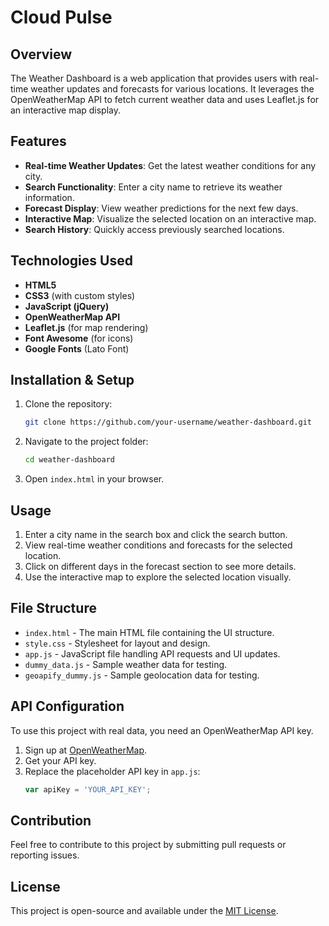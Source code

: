 # Cloud Pulse

## Overview
The Weather Dashboard is a web application that provides users with real-time weather updates and forecasts for various locations. It leverages the OpenWeatherMap API to fetch current weather data and uses Leaflet.js for an interactive map display.

## Features
- **Real-time Weather Updates**: Get the latest weather conditions for any city.
- **Search Functionality**: Enter a city name to retrieve its weather information.
- **Forecast Display**: View weather predictions for the next few days.
- **Interactive Map**: Visualize the selected location on an interactive map.
- **Search History**: Quickly access previously searched locations.

## Technologies Used
- **HTML5**
- **CSS3** (with custom styles)
- **JavaScript (jQuery)**
- **OpenWeatherMap API**
- **Leaflet.js** (for map rendering)
- **Font Awesome** (for icons)
- **Google Fonts** (Lato Font)

## Installation & Setup
1. Clone the repository:
   ```sh
   git clone https://github.com/your-username/weather-dashboard.git
   ```
2. Navigate to the project folder:
   ```sh
   cd weather-dashboard
   ```
3. Open `index.html` in your browser.

## Usage
1. Enter a city name in the search box and click the search button.
2. View real-time weather conditions and forecasts for the selected location.
3. Click on different days in the forecast section to see more details.
4. Use the interactive map to explore the selected location visually.

## File Structure
- `index.html` - The main HTML file containing the UI structure.
- `style.css` - Stylesheet for layout and design.
- `app.js` - JavaScript file handling API requests and UI updates.
- `dummy_data.js` - Sample weather data for testing.
- `geoapify_dummy.js` - Sample geolocation data for testing.

## API Configuration
To use this project with real data, you need an OpenWeatherMap API key.
1. Sign up at [OpenWeatherMap](https://openweathermap.org/).
2. Get your API key.
3. Replace the placeholder API key in `app.js`:
   ```js
   var apiKey = 'YOUR_API_KEY';
   ```

## Contribution
Feel free to contribute to this project by submitting pull requests or reporting issues.

## License
This project is open-source and available under the [MIT License](LICENSE).

